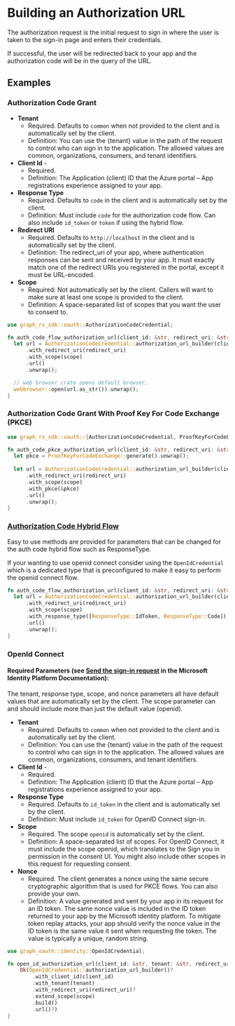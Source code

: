 # Building an Authorization URL

The authorization request is the initial request to sign in where the user
is taken to the sign-in page and enters their credentials.

If successful, the user will be redirected back to your app and the authorization
code will be in the query of the URL.

## Examples

### Authorization Code Grant

* **Tenant**
  * Required. Defaults to `common` when not provided to the client and is automatically set by the client.
  * Definition: You can use the {tenant} value in the path of the request to control who can sign in to the application.
    The allowed values are common, organizations, consumers, and tenant identifiers.
* **Client Id** -
  * Required.
  * Definition: The Application (client) ID that the Azure portal – App registrations experience assigned to your app.
* **Response Type**
  * Required. Defaults to `code` in the client and is automatically set by the client.
  * Definition: Must include `code` for the authorization code flow. Can also include `id_token` or `token` if using the hybrid flow.
* **Redirect URI**
  * Required. Defaults to `http://localhost` in the client and is automatically set by the client.
  * Definition: The redirect_uri of your app, where authentication responses can be sent and received by your app. 
  It must exactly match one of the redirect URIs you registered in the portal, except it must be URL-encoded.
* **Scope**
  * Required: Not automatically set by the client. Callers will want to make sure at least one scope is provided to the client.
  * Definition: A space-separated list of scopes that you want the user to consent to.


```rust
use graph_rs_sdk::oauth::AuthorizationCodeCredential;

fn auth_code_flow_authorization_url(client_id: &str, redirect_uri: &str, scope: Vec<String>) {
  let url = AuthorizationCodeCredential::authorization_url_builder(client_id)
      .with_redirect_uri(redirect_uri)
      .with_scope(scope)
      .url()
      .unwrap();

  // web browser crate opens default browser.
  webbrowser::open(url.as_str()).unwrap();
}

```

### Authorization Code Grant With Proof Key For Code Exchange (PKCE)

```rust
use graph_rs_sdk::oauth::{AuthorizationCodeCredential, ProofKeyForCodeExchange};

fn auth_code_pkce_authorization_url(client_id: &str, redirect_uri: &str, scope: Vec<String>) {
  let pkce = ProofKeyForCodeExchange::generate().unwrap();
  
  let url = AuthorizationCodeCredential::authorization_url_builder(client_id)
      .with_redirect_uri(redirect_uri)
      .with_scope(scope)
      .with_pkce(&pkce)
      .url()
      .unwrap();
}
```

### [Authorization Code Hybrid Flow](https://learn.microsoft.com/en-us/azure/active-directory/develop/v2-oauth2-auth-code-flow#request-an-id-token-as-well-or-hybrid-flow)

Easy to use methods are provided for parameters that can be changed for the auth code hybrid flow such as ResponseType.

If your wanting to use openid connect consider using the `OpenIdCredential` which is a dedicated type that
is preconfigured to make it easy to perform the openid connect flow.

```rust
fn auth_code_flow_authorization_url(client_id: &str, redirect_uri: &str, scope: Vec<String>) {
  let url = AuthorizationCodeCredential::authorization_url_builder(client_id)
      .with_redirect_uri(redirect_uri)
      .with_scope(scope)
      .with_response_type([ResponseType::IdToken, ResponseType::Code])
      .url()
      .unwrap();
}

```


### OpenId Connect

#### Required Parameters (see [Send the sign-in request](https://learn.microsoft.com/en-us/azure/active-directory/develop/v2-protocols-oidc#send-the-sign-in-request) in the Microsoft Identity Platform Documentation):

The tenant, response type, scope, and nonce parameters all have default values that are automatically set by
the client. The scope parameter can and should include more than just the default value (openid).

* **Tenant**
  * Required. Defaults to `common` when not provided to the client and is automatically set by the client.
  * Definition: You can use the {tenant} value in the path of the request to control who can sign in to the application. 
    The allowed values are common, organizations, consumers, and tenant identifiers.
* **Client Id** - 
  * Required.
  * Definition: The Application (client) ID that the Azure portal – App registrations experience assigned to your app.
* **Response Type**
  * Required. Defaults to `id_token` in the client and is automatically set by the client.
  * Definition: Must include `id_token` for OpenID Connect sign-in.
* **Scope** 
  * Required. The scope `openid` is automatically set by the client.
  * Definition: A space-separated list of scopes. For OpenID Connect, it must include the scope openid, which translates to the 
    Sign you in permission in the consent UI. You might also include other scopes in this request for requesting consent.
* **Nonce**
  * Required. The client generates a nonce using the same secure cryptographic algorithm that is used for PKCE flows. You can also provide your own.
  * Definition: A value generated and sent by your app in its request for an ID token. 
  The same nonce value is included in the ID token returned to your app by the Microsoft identity platform. 
  To mitigate token replay attacks, your app should verify the nonce value in the ID token is the same value it sent 
  when requesting the token. The value is typically a unique, random string.

```rust
use graph_oauth::identity::OpenIdCredential;

fn open_id_authorization_url(client_id: &str, tenant: &str, redirect_uri: &str, scope: Vec<&str>) -> anyhow::Result<Url> {
    Ok(OpenIdCredential::authorization_url_builder()?
        .with_client_id(client_id)
        .with_tenant(tenant)
        .with_redirect_uri(redirect_uri)?
        .extend_scope(scope)
        .build()
        .url()?)
}
```
